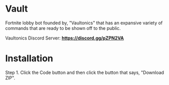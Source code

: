 # Vault 

Fortnite lobby bot founded by, "Vaultonics" that has an expansive variety of commands that are ready to be shown off to the public.

Vaultonics Discord Server: **__https://discord.gg/pZPN2VA__**

# Installation

Step 1. Click the Code button and then click the button that says, "Download ZIP".
